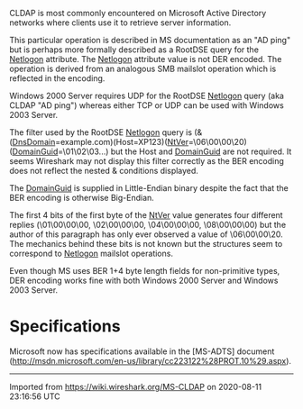 CLDAP is most commonly encountered on Microsoft Active Directory networks where clients use it to retrieve server information.

This particular operation is described in MS documentation as an "AD ping" but is perhaps more formally described as a RootDSE query for the [Netlogon](/RPCNetlogon) attribute. The [Netlogon](/RPCNetlogon) attribute value is not DER encoded. The operation is derived from an analogous SMB mailslot operation which is reflected in the encoding.

Windows 2000 Server requires UDP for the RootDSE [Netlogon](/RPCNetlogon) query (aka CLDAP "AD ping") whereas either TCP or UDP can be used with Windows 2003 Server.

The filter used by the RootDSE [Netlogon](/RPCNetlogon) query is (&([DnsDomain](/DnsDomain)=example.com)(Host=XP123)([NtVer](/NtVer)=\\06\\00\\00\\20)([DomainGuid](/DomainGuid)=\\01\\02\\03...) but the Host and [DomainGuid](/DomainGuid) are not required. It seems Wireshark may not display this filter correctly as the BER encoding does not reflect the nested & conditions displayed.

The [DomainGuid](/DomainGuid) is supplied in Little-Endian binary despite the fact that the BER encoding is otherwise Big-Endian.

The first 4 bits of the first byte of the [NtVer](/NtVer) value generates four different replies (\\01\\00\\00\\00, \\02\\00\\00\\00, \\04\\00\\00\\00, \\08\\00\\00\\00) but the author of this paragraph has only ever observed a value of \\06\\00\\00\\20. The mechanics behind these bits is not known but the structures seem to correspond to [Netlogon](/RPCNetlogon) mailslot operations.

Even though MS uses BER 1+4 byte length fields for non-primitive types, DER encoding works fine with both Windows 2000 Server and Windows 2003 Server.

# Specifications

Microsoft now has specifications available in the \[MS-ADTS\] document (<http://msdn.microsoft.com/en-us/library/cc223122%28PROT.10%29.aspx>).

---

Imported from https://wiki.wireshark.org/MS-CLDAP on 2020-08-11 23:16:56 UTC
